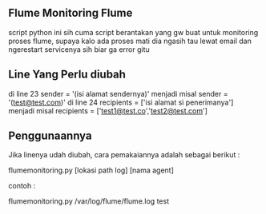 ## Flume Monitoring Flume
script python ini sih cuma script berantakan yang gw buat untuk monitoring proses flume, supaya kalo ada proses mati dia ngasih tau lewat email dan ngerestart servicenya sih biar ga error gitu

## Line Yang Perlu diubah

di line 23 sender = '(isi alamat sendernya)' menjadi misal sender = '(test@test.com)'
di line 24 recipients = ['isi alamat si penerimanya'] menjadi misal recipients = ['test1@test.co','test2@test.com']

## Penggunaannya

Jika linenya udah diubah, cara pemakaiannya adalah sebagai berikut :


flumemonitoring.py <spasi> [lokasi path log] <spasi> [nama agent]


contoh :

flumemonitoring.py /var/log/flume/flume.log test
